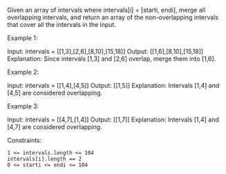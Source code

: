Given an array of intervals where intervals[i] = [starti, endi], merge all overlapping intervals, and return an array of the non-overlapping intervals that cover all the intervals in the input.

 

Example 1:

Input: intervals = [[1,3],[2,6],[8,10],[15,18]]
Output: [[1,6],[8,10],[15,18]]
Explanation: Since intervals [1,3] and [2,6] overlap, merge them into [1,6].

Example 2:

Input: intervals = [[1,4],[4,5]]
Output: [[1,5]]
Explanation: Intervals [1,4] and [4,5] are considered overlapping.

Example 3:

Input: intervals = [[4,7],[1,4]]
Output: [[1,7]]
Explanation: Intervals [1,4] and [4,7] are considered overlapping.

 

Constraints:

    1 <= intervals.length <= 104
    intervals[i].length == 2
    0 <= starti <= endi <= 104

